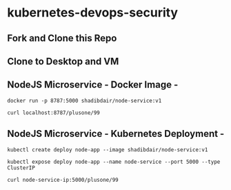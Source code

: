 # kubernetes-devops-security

## Fork and Clone this Repo

## Clone to Desktop and VM

## NodeJS Microservice - Docker Image -
`docker run -p 8787:5000 shadibdair/node-service:v1`

`curl localhost:8787/plusone/99`
 
## NodeJS Microservice - Kubernetes Deployment -
`kubectl create deploy node-app --image shadibdair/node-service:v1`

`kubectl expose deploy node-app --name node-service --port 5000 --type ClusterIP`

`curl node-service-ip:5000/plusone/99`

